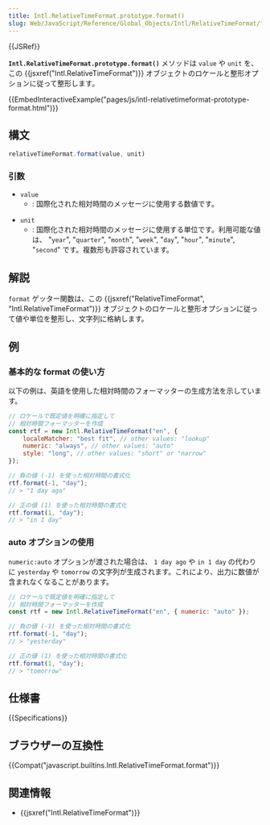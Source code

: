 ```yaml
---
title: Intl.RelativeTimeFormat.prototype.format()
slug: Web/JavaScript/Reference/Global_Objects/Intl/RelativeTimeFormat/format
---
```


{{JSRef}}

**`Intl.RelativeTimeFormat.prototype.format()`** メソッドは `value` や `unit` を、この {{jsxref("Intl.RelativeTimeFormat")}} オブジェクトのロケールと整形オプションに従って整形します。

{{EmbedInteractiveExample("pages/js/intl-relativetimeformat-prototype-format.html")}}

## 構文

```js
relativeTimeFormat.format(value, unit)
```

### 引数

- `value`
  - : 国際化された相対時間のメッセージに使用する数値です。

<!---->

- `unit`
  - : 国際化された相対時間のメッセージに使用する単位です。利用可能な値は、 "`year`", "`quarter`", "`month`", "`week`", "`day`", "`hour`", "`minute`", "`second`" です。複数形も許容されています。

## 解説

`format` ゲッター関数は、この {{jsxref("RelativeTimeFormat", "Intl.RelativeTimeFormat")}} オブジェクトのロケールと整形オプションに従って値や単位を整形し、文字列に格納します。

## 例

### 基本的な format の使い方

以下の例は、英語を使用した相対時間のフォーマッターの生成方法を示しています。

```js
// ロケールで既定値を明確に指定して
// 相対時間フォーマッターを作成
const rtf = new Intl.RelativeTimeFormat("en", {
    localeMatcher: "best fit", // other values: "lookup"
    numeric: "always", // other values: "auto"
    style: "long", // other values: "short" or "narrow"
});

// 負の値 (-1) を使った相対時間の書式化
rtf.format(-1, "day");
// > "1 day ago"

// 正の値 (1) を使った相対時間の書式化
rtf.format(1, "day");
// > "in 1 day"
```

### auto オプションの使用

`numeric:auto` オプションが渡された場合は、 `1 day ago` や `in 1 day` の代わりに `yesterday` や `tomorrow` の文字列が生成されます。これにより、出力に数値が含まれなくなることがあります。

```js
// ロケールで既定値を明確に指定して
// 相対時間フォーマッターを作成
const rtf = new Intl.RelativeTimeFormat("en", { numeric: "auto" });

// 負の値 (-1) を使った相対時間の書式化
rtf.format(-1, "day");
// > "yesterday"

// 正の値 (1) を使った相対時間の書式化
rtf.format(1, "day");
// > "tomorrow"
```

## 仕様書

{{Specifications}}

## ブラウザーの互換性

{{Compat("javascript.builtins.Intl.RelativeTimeFormat.format")}}

## 関連情報

- {{jsxref("Intl.RelativeTimeFormat")}}
